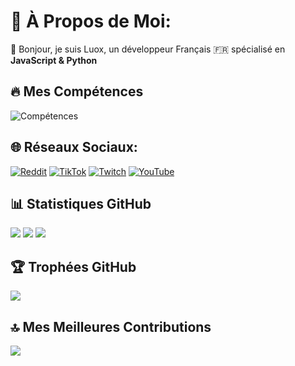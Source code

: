 # 💫 À Propos de Moi:
👋 Bonjour, je suis Luox, un développeur Français 🇫🇷 spécialisé en **JavaScript & Python**

## 🔥 Mes Compétences
![Compétences](https://skillicons.dev/icons?i=discord,discordjs,js,github,replit,nodejs,vscode,npm,windows,debian&theme=dark&perline=10)

## 🌐 Réseaux Sociaux:
[![Reddit](https://img.shields.io/badge/Reddit-%23FF4500.svg?logo=Reddit&logoColor=white)](https://reddit.com/user/luox_)
[![TikTok](https://img.shields.io/badge/TikTok-%23000000.svg?logo=TikTok&logoColor=white)](https://tiktok.com/@luox.live)
[![Twitch](https://img.shields.io/badge/Twitch-%239146FF.svg?logo=Twitch&logoColor=white)](https://twitch.tv/ttvLuox)
[![YouTube](https://img.shields.io/badge/YouTube-%23FF0000.svg?logo=YouTube&logoColor=white)](https://youtube.com/@Luox_)

## 📊 Statistiques GitHub
![](https://github-readme-stats.vercel.app/api?username=luoxthedev&theme=dark&hide_border=false&include_all_commits=true&count_private=false)
![](https://github-readme-streak-stats.herokuapp.com/?user=luoxthedev&theme=dark&hide_border=false)
![](https://github-readme-stats.vercel.app/api/top-langs/?username=luoxthedev&theme=dark&hide_border=false&include_all_commits=true&count_private=false&layout=compact)

## 🏆 Trophées GitHub
![](https://github-profile-trophy.vercel.app/?username=luoxthedev&theme=radical&no-frame=false&no-bg=false&margin-w=4)

## 🔝 Mes Meilleures Contributions
![](https://github-contributor-stats.vercel.app/api?username=luoxthedev&limit=5&theme=dracula&combine_all_yearly_contributions=true)